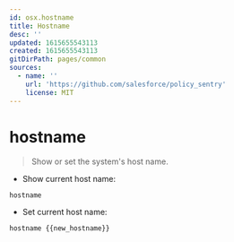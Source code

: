 ```yaml
---
id: osx.hostname
title: Hostname
desc: ''
updated: 1615655543113
created: 1615655543113
gitDirPath: pages/common
sources:
  - name: ''
    url: 'https://github.com/salesforce/policy_sentry'
    license: MIT
---
```

# hostname

> Show or set the system's host name.

- Show current host name:

`hostname`

- Set current host name:

`hostname {{new_hostname}}`

